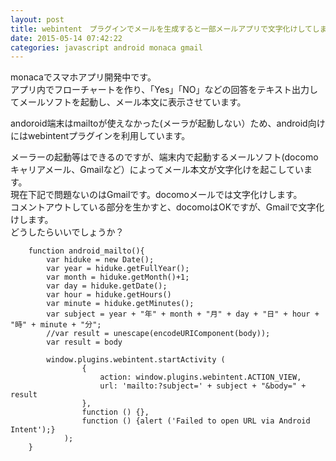 ```yaml
---
layout: post
title: webintent　プラグインでメールを生成すると一部メールアプリで文字化けしてしまう
date: 2015-05-14 07:42:22
categories: javascript android monaca gmail
---
```

<p>monacaでスマホアプリ開発中です。<br>
アプリ内でフローチャートを作り、「Yes」「NO」などの回答をテキスト出力してメールソフトを起動し、メール本文に表示させています。</p>

<p>andoroid端末はmailtoが使えなかった(メーラが起動しない）ため、android向けにはwebintentプラグインを利用しています。</p>

<p>メーラーの起動等はできるのですが、端末内で起動するメールソフト(docomoキャリアメール、Gmailなど）によってメール本文が文字化けを起こしています。<br>
現在下記で問題ないのはGmailです。docomoメールでは文字化けします。<br>
コメントアウトしている部分を生かすと、docomoはOKですが、Gmailで文字化けします。<br>
どうしたらいいでしょうか？</p>

<pre><code>    function android_mailto(){            
        var hiduke = new Date();
        var year = hiduke.getFullYear();
        var month = hiduke.getMonth()+1;
        var day = hiduke.getDate();
        var hour = hiduke.getHours()
        var minute = hiduke.getMinutes();
        var subject = year + "年" + month + "月" + day + "日" + hour + "時" + minute + "分";
        //var result = unescape(encodeURIComponent(body));
        var result = body

        window.plugins.webintent.startActivity (
                {
                    action: window.plugins.webintent.ACTION_VIEW,
                    url: 'mailto:?subject=' + subject + "&amp;body=" + result
                },
                function () {},
                function () {alert ('Failed to open URL via Android Intent');}
            );
    }
</code></pre>
